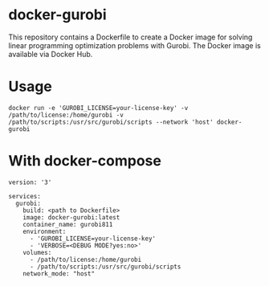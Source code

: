 # docker-gurobi
This repository contains a Dockerfile to create a Docker image for solving linear programming optimization problems with Gurobi. The Docker image is available via Docker Hub.

# Usage

```
docker run -e 'GUROBI_LICENSE=your-license-key' -v /path/to/license:/home/gurobi -v /path/to/scripts:/usr/src/gurobi/scripts --network 'host' docker-gurobi
```

# With docker-compose

```
version: '3'

services:
  gurobi:
    build: <path to Dockerfile>
    image: docker-gurobi:latest
    container_name: gurobi811
    environment:
      - 'GUROBI_LICENSE=your-license-key'
      - 'VERBOSE=<DEBUG MODE?yes:no>'
    volumes:
      - /path/to/license:/home/gurobi
      - /path/to/scripts:/usr/src/gurobi/scripts
    network_mode: "host"
```